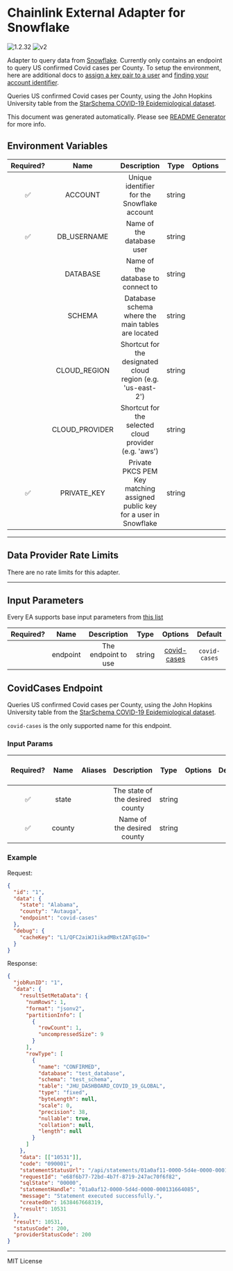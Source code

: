 # Chainlink External Adapter for Snowflake

![1.2.32](https://img.shields.io/github/package-json/v/smartcontractkit/external-adapters-js?filename=packages/sources/snowflake/package.json) ![v2](https://img.shields.io/badge/framework%20version-v2-blueviolet)

Adapter to query data from [Snowflake](https://www.snowflake.com/). Currently only contains an endpoint to query US confirmed Covid cases per County.
To setup the environment, here are additional docs to [assign a key pair to a user](https://docs.snowflake.com/en/developer-guide/sql-api/guide.html#using-key-pair-authentication) and [finding your account identifier](https://docs.snowflake.com/en/user-guide/admin-account-identifier.html).

Queries US confirmed Covid cases per County, using the John Hopkins University table from the [StarSchema COVID-19 Epidemiological dataset](https://www.snowflake.com/datasets/starschema-covid-19-epidemiological-data/).

This document was generated automatically. Please see [README Generator](../../scripts#readme-generator) for more info.

## Environment Variables

| Required? |      Name      |                                Description                                |  Type  | Options |          Default           |
| :-------: | :------------: | :-----------------------------------------------------------------------: | :----: | :-----: | :------------------------: |
|    ✅     |    ACCOUNT     |                Unique identifier for the Snowflake account                | string |         |                            |
|    ✅     |  DB_USERNAME   |                         Name of the database user                         | string |         |                            |
|           |    DATABASE    |                    Name of the database to connect to                     | string |         | `COVID19_BY_STARSCHEMA_DM` |
|           |     SCHEMA     |             Database schema where the main tables are located             | string |         |          `PUBLIC`          |
|           |  CLOUD_REGION  |        Shortcut for the designated cloud region (e.g. 'us-east-2')        | string |         |                            |
|           | CLOUD_PROVIDER |           Shortcut for the selected cloud provider (e.g. 'aws')           | string |         |                            |
|    ✅     |  PRIVATE_KEY   | Private PKCS PEM Key matching assigned public key for a user in Snowflake | string |         |                            |

---

## Data Provider Rate Limits

There are no rate limits for this adapter.

---

## Input Parameters

Every EA supports base input parameters from [this list](../../core/bootstrap#base-input-parameters)

| Required? |   Name   |     Description     |  Type  |               Options               |    Default    |
| :-------: | :------: | :-----------------: | :----: | :---------------------------------: | :-----------: |
|           | endpoint | The endpoint to use | string | [covid-cases](#covidcases-endpoint) | `covid-cases` |

## CovidCases Endpoint

Queries US confirmed Covid cases per County, using the John Hopkins University table from the [StarSchema COVID-19 Epidemiological dataset](https://www.snowflake.com/datasets/starschema-covid-19-epidemiological-data/).

`covid-cases` is the only supported name for this endpoint.

### Input Params

| Required? |  Name  | Aliases |           Description           |  Type  | Options | Default | Depends On | Not Valid With |
| :-------: | :----: | :-----: | :-----------------------------: | :----: | :-----: | :-----: | :--------: | :------------: |
|    ✅     | state  |         | The state of the desired county | string |         |         |            |                |
|    ✅     | county |         |   Name of the desired county    | string |         |         |            |                |

### Example

Request:

```json
{
  "id": "1",
  "data": {
    "state": "Alabama",
    "county": "Autauga",
    "endpoint": "covid-cases"
  },
  "debug": {
    "cacheKey": "L1/QFC2aiWJ1ikadMBxtZATqGI0="
  }
}
```

Response:

```json
{
  "jobRunID": "1",
  "data": {
    "resultSetMetaData": {
      "numRows": 1,
      "format": "jsonv2",
      "partitionInfo": [
        {
          "rowCount": 1,
          "uncompressedSize": 9
        }
      ],
      "rowType": [
        {
          "name": "CONFIRMED",
          "database": "test_database",
          "schema": "test_schema",
          "table": "JHU_DASHBOARD_COVID_19_GLOBAL",
          "type": "fixed",
          "byteLength": null,
          "scale": 0,
          "precision": 38,
          "nullable": true,
          "collation": null,
          "length": null
        }
      ]
    },
    "data": [["10531"]],
    "code": "090001",
    "statementStatusUrl": "/api/statements/01a0af11-0000-5d4e-0000-0001316650a5?requestId=e68f6b77-72bd-4b7f-8719-247ac70f6f82",
    "requestId": "e68f6b77-72bd-4b7f-8719-247ac70f6f82",
    "sqlState": "00000",
    "statementHandle": "01a0af12-0000-5d4d-0000-000131664085",
    "message": "Statement executed successfully.",
    "createdOn": 1638467668319,
    "result": 10531
  },
  "result": 10531,
  "statusCode": 200,
  "providerStatusCode": 200
}
```

---

MIT License
